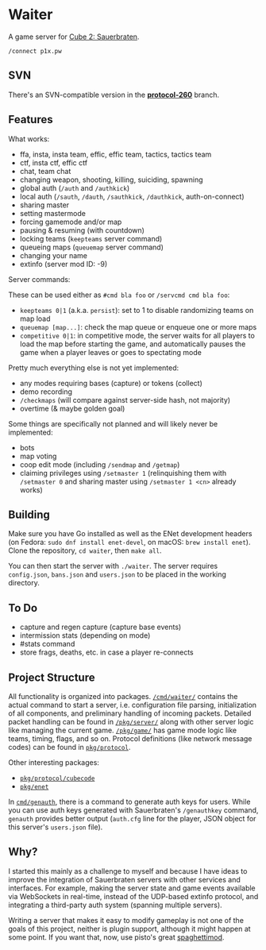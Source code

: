 # Waiter

A game server for [Cube 2: Sauerbraten](http://sauerbraten.org/).

    /connect p1x.pw

## SVN

There's an SVN-compatible version in the [**protocol-260**](https://github.com/sauerbraten/waiter/tree/protocol-260/) branch.

## Features

What works:

- ffa, insta, insta team, effic, effic team, tactics, tactics team
- ctf, insta ctf, effic ctf
- chat, team chat
- changing weapon, shooting, killing, suiciding, spawning
- global auth (`/auth` and `/authkick`)
- local auth (`/sauth`, `/dauth`, `/sauthkick`, `/dauthkick`, auth-on-connect)
- sharing master
- setting mastermode
- forcing gamemode and/or map
- pausing & resuming (with countdown)
- locking teams (`keepteams` server command)
- queueing maps (`queuemap` server command)
- changing your name
- extinfo (server mod ID: -9)

Server commands:

These can be used either as `#cmd bla foo` or `/servcmd cmd bla foo`:

- `keepteams 0|1` (a.k.a. `persist`): set to 1 to disable randomizing teams on map load
- `queuemap [map...]`: check the map queue or enqueue one or more maps
- `competitive 0|1`: in competitive mode, the server waits for all players to load the map before starting the game, and automatically pauses the game when a player leaves or goes to spectating mode

Pretty much everything else is not yet implemented:

- any modes requiring bases (capture) or tokens (collect)
- demo recording
- `/checkmaps` (will compare against server-side hash, not majority)
- overtime (& maybe golden goal)

Some things are specifically not planned and will likely never be implemented:

- bots
- map voting
- coop edit mode (including `/sendmap` and `/getmap`)
- claiming privileges using `/setmaster 1` (relinquishing them with `/setmaster 0` and sharing master using `/setmaster 1 <cn>` already works)

## Building

Make sure you have Go installed as well as the ENet development headers (on Fedora: `sudo dnf install enet-devel`, on macOS: `brew install enet`). Clone the repository, `cd waiter`, then `make all`.

You can then start the server with `./waiter`. The server requires `config.json`, `bans.json` and `users.json` to be placed in the working directory.

## To Do

- capture and regen capture (capture base events)
- intermission stats (depending on mode)
- #stats command
- store frags, deaths, etc. in case a player re-connects

## Project Structure

All functionality is organized into packages. [`/cmd/waiter/`](/cmd/waiter/) contains the actual command to start a server, i.e. configuration file parsing, initialization of all components, and preliminary handling of incoming packets. Detailed packet handling can be found in [`/pkg/server/`](/pkg/server/) along with other server logic like managing the current game. [`/pkg/game/`](/pkg/game/) has game mode logic like teams, timing, flags, and so on. Protocol definitions (like network message codes) can be found in [`pkg/protocol`](/pkg/protocol/).

Other interesting packages:

- [`pkg/protocol/cubecode`](pkg/protocol/cubecode)
- [`pkg/enet`](pkg/enet)

In [`cmd/genauth`](cmd/genauth), there is a command to generate auth keys for users. While you can use auth keys generated with Sauerbraten's `/genauthkey` command, `genauth` provides better output (`auth.cfg` line for the player, JSON object for this server's `users.json` file).

## Why?

I started this mainly as a challenge to myself and because I have ideas to improve the integration of Sauerbraten servers with other services and interfaces. For example, making the server state and game events available via WebSockets in real-time, instead of the UDP-based extinfo protocol, and integrating a third-party auth system (spanning multiple servers).

Writing a server that makes it easy to modify gameplay is not one of the goals of this project, neither is plugin support, although it might happen at some point. If you want that, now, use pisto's great [spaghettimod](https://github.com/pisto/spaghettimod).
